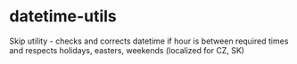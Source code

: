 # datetime-utils
Skip utility - checks and corrects datetime if hour is between required times and respects holidays, easters, weekends (localized for CZ, SK)
